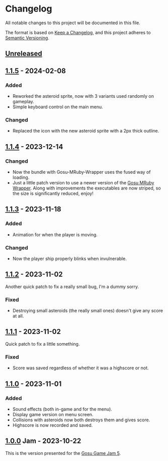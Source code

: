 # Changelog

All notable changes to this project will be documented in this file.

The format is based on [Keep a Changelog](https://keepachangelog.com/en/1.0.0/),
and this project adheres to [Semantic Versioning](https://semver.org/spec/v2.0.0.html).

## [Unreleased]

## [1.1.5] - 2024-02-08

### Added

- Reworked the asteroid sprite, now with 3 variants used randomly on gameplay.
- Simple keyboard control on the main menu.

### Changed

- Replaced the icon with the new asteroid sprite with a 2px thick outline.

## [1.1.4] - 2023-12-14

### Changed

- Now the bundle with Gosu-MRuby-Wrapper uses the fused way of loading.
- Just a little patch version to use a newer version of the [Gosu MRuby Wrapper](https://github.com/Chadowo/gosu-mruby-wrapper). Along with improvements the executables are now striped, so the size is significantly reduced, enjoy!

## [1.1.3] - 2023-11-18

### Added

- Animation for when the player is moving.

### Changed

- Now the player ship properly blinks when invulnerable.

## [1.1.2] - 2023-11-02

Another quick patch to fix a really small bug, I'm a dummy sorry.

### Fixed

- Destroying small asteroids (the really small ones) doesn't give any score at all.

## [1.1.1] - 2023-11-02

Quick patch to fix a little something.

### Fixed

- Score was saved regardless of whether it was a highscore or not.

## [1.1.0] - 2023-11-01

### Added

- Sound effects (both in-game and for the menu).
- Display game version on menu screen.
- Collisions with asteroids now both destroys them and gives score.
- Highscore is now recorded and saved.

## [1.0.0] Jam - 2023-10-22

This is the version presented for the [Gosu Game Jam 5](https://itch.io/jam/gosu-game-jam-5).

[unreleased]: https://github.com/chadowo/asteritos/compare/v1.1.5...HEAD
[1.1.5]: https://github.com/chadowo/asteritos/compare/v1.1.4...v1.1.5
[1.1.4]: https://github.com/chadowo/asteritos/compare/v1.1.3...v1.1.4
[1.1.3]: https://github.com/chadowo/asteritos/compare/v1.1.2...v1.1.3
[1.1.2]: https://github.com/chadowo/asteritos/compare/v1.1.1...v1.1.2
[1.1.1]: https://github.com/chadowo/asteritos/compare/v1.1.0...v1.1.1
[1.1.0]: https://github.com/chadowo/asteritos/compare/v1.0.0...v1.1.0
[1.0.0]: https://github.com/Chadowo/asteritos/releases/tag/v1.0.0
